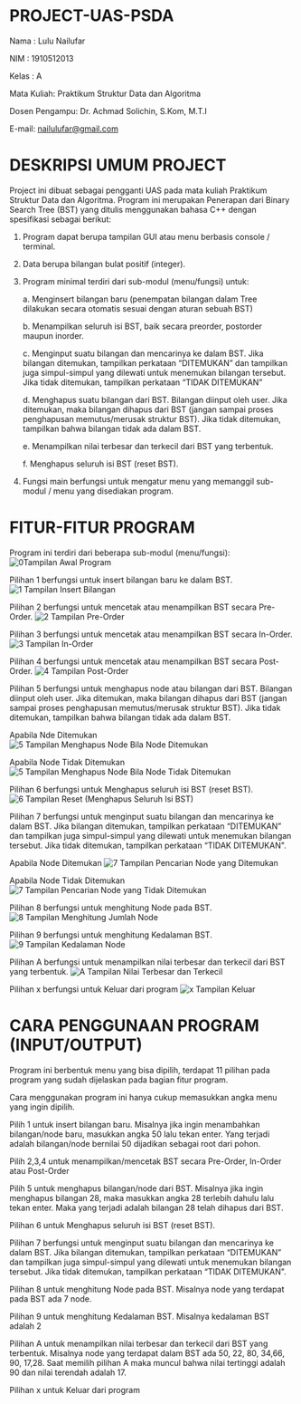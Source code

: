 # PROJECT-UAS-PSDA
Nama  : Lulu Nailufar

NIM   : 1910512013

Kelas : A

Mata Kuliah: Praktikum Struktur Data dan Algoritma

Dosen Pengampu: Dr. Achmad Solichin, S.Kom, M.T.I

E-mail: nailulufar@gmail.com

# DESKRIPSI UMUM PROJECT
Project ini dibuat sebagai pengganti UAS pada mata kuliah Praktikum Struktur Data dan Algoritma. Program ini merupakan Penerapan dari Binary Search Tree (BST) yang ditulis menggunakan bahasa C++ dengan spesifikasi sebagai berikut:      
  1. Program dapat berupa tampilan GUI atau menu berbasis console / terminal.
  2. Data berupa bilangan bulat positif (integer).
  3. Program minimal terdiri dari sub-modul (menu/fungsi) untuk:
      
       a. Menginsert bilangan baru (penempatan bilangan dalam Tree dilakukan secara otomatis sesuai dengan aturan sebuah BST)
      
       b. Menampilkan seluruh isi BST, baik secara preorder, postorder maupun inorder.
       
       c. Menginput suatu bilangan dan mencarinya ke dalam BST. Jika bilangan ditemukan, tampilkan perkataan “DITEMUKAN” dan tampilkan 
         juga simpul-simpul yang dilewati untuk menemukan bilangan tersebut. Jika tidak ditemukan, tampilkan perkataan “TIDAK DITEMUKAN”
      
       d. Menghapus suatu bilangan dari BST. Bilangan diinput oleh user. Jika ditemukan, maka bilangan dihapus dari BST (jangan sampai
         proses penghapusan memutus/merusak struktur BST). Jika tidak ditemukan, tampilkan bahwa bilangan tidak ada dalam BST.
      
       e. Menampilkan nilai terbesar dan terkecil dari BST yang terbentuk.
      
       f. Menghapus seluruh isi BST (reset BST).
  4. Fungsi main berfungsi untuk mengatur menu yang memanggil sub-modul / menu yang disediakan program.

# FITUR-FITUR PROGRAM
Program ini terdiri dari beberapa sub-modul (menu/fungsi):
![0Tampilan Awal Program](https://user-images.githubusercontent.com/66952269/84756152-a1ce0e80-afec-11ea-8eb7-8685a6630ae1.png)
  
  Pilihan 1 berfungsi untuk insert bilangan baru ke dalam BST.
  ![1  Tampilan Insert Bilangan](https://user-images.githubusercontent.com/66952269/84756459-05f0d280-afed-11ea-834a-94d834456bc9.png)
  
  Pilihan 2 berfungsi untuk mencetak atau menampilkan BST secara Pre-Order.
  ![2  Tampilan Pre-Order](https://user-images.githubusercontent.com/66952269/84756467-07ba9600-afed-11ea-92fe-3f417ca46391.png)
  
  Pilihan 3 berfungsi untuk mencetak atau menampilkan BST secara In-Order.
  ![3  Tampilan In-Order](https://user-images.githubusercontent.com/66952269/84756469-08ebc300-afed-11ea-8962-35951975ef6b.png)
  
  Pilihan 4 berfungsi untuk mencetak atau menampilkan BST secara Post-Order.
  ![4  Tampilan Post-Order](https://user-images.githubusercontent.com/66952269/84756475-0a1cf000-afed-11ea-8173-a9c4992c7613.png)
  
  Pilihan 5 berfungsi untuk menghapus node atau bilangan dari BST. Bilangan diinput oleh user. Jika ditemukan, maka 
  bilangan dihapus dari BST (jangan sampai proses penghapusan memutus/merusak struktur BST). Jika tidak ditemukan, tampilkan bahwa 
  bilangan tidak ada dalam BST.
  
  Apabila Nde Ditemukan
  ![5  Tampilan Menghapus Node Bila Node Ditemukan](https://user-images.githubusercontent.com/66952269/84758223-5ec16a80-afef-11ea-8962-9af37613f62a.png)
  
  Apabila Node Tidak Ditemukan
 ![5  Tampilan Menghapus Node Bila Node Tidak Ditemukan](https://user-images.githubusercontent.com/66952269/84758233-6123c480-afef-11ea-8b8e-55adbe7239b1.png)
  
  Pilihan 6 berfungsi untuk Menghapus seluruh isi BST (reset BST).
  ![6  Tampilan Reset (Menghapus Seluruh Isi BST)](https://user-images.githubusercontent.com/66952269/84756482-0be6b380-afed-11ea-8ca2-d360eacc0084.png)
  
  Pilihan 7 berfungsi untuk menginput suatu bilangan dan mencarinya ke dalam BST. Jika bilangan ditemukan, tampilkan perkataan 
  “DITEMUKAN”   dan tampilkan juga simpul-simpul yang dilewati untuk menemukan bilangan tersebut. Jika tidak ditemukan, tampilkan 
  perkataan “TIDAK DITEMUKAN".
  
  Apabila Node Ditemukan
  ![7  Tampilan Pencarian Node yang Ditemukan](https://user-images.githubusercontent.com/66952269/84756486-0d17e080-afed-11ea-80a2-b443c25849eb.png)
  
  Apabila Node Tidak Ditemukan
  ![7  Tampilan Pencarian Node yang Tidak Ditemukan](https://user-images.githubusercontent.com/66952269/84756492-1012d100-afed-11ea-9639-8e4528c125fc.png)
  
  Pilihan 8 berfungsi untuk menghitung Node pada BST.
  ![8  Tampilan Menghitung Jumlah Node](https://user-images.githubusercontent.com/66952269/84756494-1143fe00-afed-11ea-9ea1-5e67f6bf21d9.png)
  
  Pilihan 9 berfungsi untuk menghitung Kedalaman BST.
  ![9  Tampilan Kedalaman Node](https://user-images.githubusercontent.com/66952269/84756496-12752b00-afed-11ea-80bf-1605e2d7f7be.png)
  
  Pilihan A berfungsi untuk menampilkan nilai terbesar dan terkecil dari BST yang terbentuk.
  ![A  Tampilan Nilai Terbesar dan Terkecil](https://user-images.githubusercontent.com/66952269/84756499-13a65800-afed-11ea-8238-d6a1e1e48d66.png)
  
  Pilihan x berfungsi untuk Keluar dari program
  ![x  Tampilan Keluar](https://user-images.githubusercontent.com/66952269/84756515-1608b200-afed-11ea-88e7-68e47d895c7a.png)
  
# CARA PENGGUNAAN PROGRAM (INPUT/OUTPUT)
Program ini berbentuk menu yang bisa dipilih, terdapat 11 pilihan pada program yang sudah dijelaskan pada bagian fitur program. 

Cara menggunakan program ini hanya cukup memasukkan angka menu yang ingin dipilih.

Pilih 1 untuk insert bilangan baru. Misalnya jika ingin menambahkan bilangan/node baru, masukkan angka 50 lalu tekan enter. Yang terjadi 
adalah bilangan/node bernilai 50 dijadikan sebagai root dari pohon.


Pilih 2,3,4 untuk menampilkan/mencetak BST secara Pre-Order, In-Order atau Post-Order

Pilih 5 untuk menghapus bilangan/node dari BST. Misalnya jika ingin menghapus bilangan 28, maka masukkan angka 28 terlebih dahulu lalu tekan enter. Maka yang terjadi adalah bilangan 28 telah dihapus dari BST.

Pilihan 6 untuk Menghapus seluruh isi BST (reset BST).

Pilihan 7 berfungsi untuk menginput suatu bilangan dan mencarinya ke dalam BST. Jika bilangan ditemukan, tampilkan perkataan 
“DITEMUKAN”   dan tampilkan juga simpul-simpul yang dilewati untuk menemukan bilangan tersebut. Jika tidak ditemukan, tampilkan 
perkataan “TIDAK DITEMUKAN".

Pilihan 8 untuk menghitung Node pada BST. Misalnya node yang terdapat pada BST ada 7 node.

Pilihan 9 untuk menghitung Kedalaman BST. Misalnya kedalaman BST adalah 2

Pilihan A  untuk menampilkan nilai terbesar dan terkecil dari BST yang terbentuk. Misalnya node yang terdapat dalam BST ada 50, 22, 80, 34,66, 90, 17,28. Saat memilih pilihan A maka muncul bahwa nilai tertinggi adalah 90 dan nilai terendah adalah 17.

Pilihan x untuk Keluar dari program
